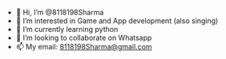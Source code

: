 - 👋 Hi, I’m @8118198Sharma
- 👀 I’m interested in Game and App development (also singing)
- 🌱 I’m currently learning python
- 💞️ I’m looking to collaborate on Whatsapp
- 📫 My email: 8118198Sharma@gmail.com

<!---
8118198Sharma/HARSH SHARMA is a ✨ special ✨ repository because its `README.md` (this file) appears on your GitHub profile.
You can click the Preview link to take a look at your changes.
--->
